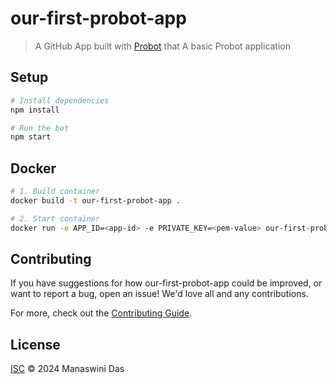 # our-first-probot-app

> A GitHub App built with [Probot](https://github.com/probot/probot) that A basic Probot application

## Setup

```sh
# Install dependencies
npm install

# Run the bot
npm start
```

## Docker

```sh
# 1. Build container
docker build -t our-first-probot-app .

# 2. Start container
docker run -e APP_ID=<app-id> -e PRIVATE_KEY=<pem-value> our-first-probot-app
```

## Contributing

If you have suggestions for how our-first-probot-app could be improved, or want to report a bug, open an issue! We'd love all and any contributions.

For more, check out the [Contributing Guide](CONTRIBUTING.md).

## License

[ISC](LICENSE) © 2024 Manaswini Das

